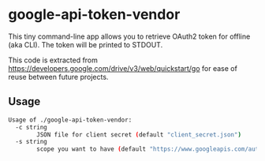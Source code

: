 # google-api-token-vendor

This tiny command-line app allows you to retrieve OAuth2 token for offline (aka CLI).
The token will be printed to STDOUT.

This code is extracted from https://developers.google.com/drive/v3/web/quickstart/go for ease of reuse between future projects.

## Usage

```sh
Usage of ./google-api-token-vendor:
  -c string
        JSON file for client secret (default "client_secret.json")
  -s string
        scope you want to have (default "https://www.googleapis.com/auth/drive.file")
```
